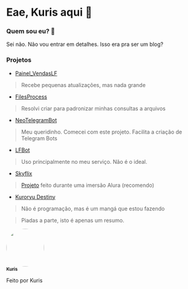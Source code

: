 # Eae, Kuris aqui 👋


### Quem sou eu? 🤔
Sei não. Não vou entrar em detalhes. Isso era pra ser um blog?

### Projetos
- <a href="github.com/KurisOtaku/Painel_VendasLF">Painel_VendasLF</a><br>
> Recebe pequenas atualizações, mas nada grande
- <a href="github.com/KurisOtaku/FilesProcess">FilesProcess</a><br>
> Resolvi criar para padronizar minhas consultas a arquivos
- <a href="github.com/KurisOtaku/NeoTelegramBot">NeoTelegramBot</a><br>
> Meu queridinho. Comecei com este projeto. Facilita a criação de Telegram Bots
- <a href="https://youtu.be/dQw4w9WgXcQ">LFBot</a><br>
> Uso principalmente no meu serviço. Não é o ideal.
- <a href="github.com/KurisOtaku/Skyflix">Skyflix</a><br>
> <a href="skyflix.kuris.vercel.app/">Projeto</a> feito durante uma imersão Alura (recomendo)
- <a href="https://youtu.be/fC7oUOUEEi4">Kuroryu Destiny</a><br>
> Não é programação, mas é um mangá que estou fazendo


> Piadas a parte, isto é apenas um resumo.

<a href="https://github.com/KurisOtaku/">
 <img style="border-radius: 50%;" src="https://s.gravatar.com/avatar/311c17c86d7951c14e945b9268518a7a?s=80" width="100px;" alt=""/>
 <br />
 <sub><b>Kuris</b></sub></a> </a>


Feito por Kuris


<!--
**KurisOtaku/KurisOtaku** is a ✨ _special_ ✨ repository because its `README.md` (this file) appears on your GitHub profile.
**
**Here are some ideas to get you started:
**
**- 🔭 I’m currently working on ...
**- 🌱 I’m currently learning ...
**- 👯 I’m looking to collaborate on ...
**- 🤔 I’m looking for help with ...
**- 💬 Ask me about ...
**- 📫 How to reach me: ...
**- 😄 Pronouns: ...
**- ⚡ Fun fact: ...
**-->
